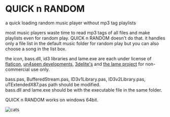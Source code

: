 # QUICK n RANDOM
a quick loading random music player without mp3 tag playlists  

most music players waste time to read mp3 tags of all files and make playlists even for random play. QUICK n RANDOM doesn't do that. it handles only a file list in the default music folder for random play but you can also choose a song in the list box.

the icon, bass.dll, id3 libraries and lame.exe are each under license of [flaticon](https://www.flaticon.com/), [un4seen developments](http://www.un4seen.com/), [3delite's](https://www.3delite.hu/) and [the lame project](https://lame.sourceforge.io/) for non-commercial use only.  

bass.pas, BufferedStream.pas, ID3v1Library.pas, ID3v2Library.pas, uTExtendedX87.pas path should be modified.  
bass.dll and lame.exe should be with the executable file in the same folder.  

QUICK n RANDOM works on windows 64bit.  

![cats](https://user-images.githubusercontent.com/39131560/94345791-69b27f00-0063-11eb-8a99-d8a57d385eac.png)
